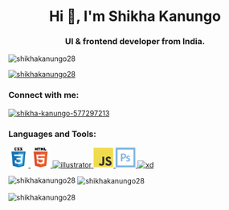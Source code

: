 <h1 align="center">Hi 👋, I'm Shikha Kanungo</h1>
<h3 align="center">UI & frontend developer from India.</h3>

<p align="left"> <img src="https://komarev.com/ghpvc/?username=shikhakanungo28&label=Profile%20views&color=0e75b6&style=flat" alt="shikhakanungo28" /> </p>

<p align="left"> <a href="https://github.com/ryo-ma/github-profile-trophy"><img src="https://github-profile-trophy.vercel.app/?username=shikhakanungo28" alt="shikhakanungo28" /></a> </p>

<h3 align="left">Connect with me:</h3>
<p align="left">
<a href="https://linkedin.com/in/shikha-kanungo-577297213" target="blank"><img align="center" src="https://raw.githubusercontent.com/rahuldkjain/github-profile-readme-generator/master/src/images/icons/Social/linked-in-alt.svg" alt="shikha-kanungo-577297213" height="30" width="40" /></a>
</p>

<h3 align="left">Languages and Tools:</h3>
<p align="left"> <a href="https://www.w3schools.com/css/" target="_blank" rel="noreferrer"> <img src="https://raw.githubusercontent.com/devicons/devicon/master/icons/css3/css3-original-wordmark.svg" alt="css3" width="40" height="40"/> </a> <a href="https://www.w3.org/html/" target="_blank" rel="noreferrer"> <img src="https://raw.githubusercontent.com/devicons/devicon/master/icons/html5/html5-original-wordmark.svg" alt="html5" width="40" height="40"/> </a> <a href="https://www.adobe.com/in/products/illustrator.html" target="_blank" rel="noreferrer"> <img src="https://www.vectorlogo.zone/logos/adobe_illustrator/adobe_illustrator-icon.svg" alt="illustrator" width="40" height="40"/> </a> <a href="https://developer.mozilla.org/en-US/docs/Web/JavaScript" target="_blank" rel="noreferrer"> <img src="https://raw.githubusercontent.com/devicons/devicon/master/icons/javascript/javascript-original.svg" alt="javascript" width="40" height="40"/> </a> <a href="https://www.photoshop.com/en" target="_blank" rel="noreferrer"> <img src="https://raw.githubusercontent.com/devicons/devicon/master/icons/photoshop/photoshop-line.svg" alt="photoshop" width="40" height="40"/> </a> <a href="https://www.adobe.com/products/xd.html" target="_blank" rel="noreferrer"> <img src="https://cdn.worldvectorlogo.com/logos/adobe-xd.svg" alt="xd" width="40" height="40"/> </a> </p>

<p><img align="left" src="https://github-readme-stats.vercel.app/api/top-langs?username=shikhakanungo28&show_icons=true&locale=en&layout=compact" alt="shikhakanungo28" /></p>

<p>&nbsp;<img align="center" src="https://github-readme-stats.vercel.app/api?username=shikhakanungo28&show_icons=true&locale=en" alt="shikhakanungo28" /></p>

<p><img align="center" src="https://github-readme-streak-stats.herokuapp.com/?user=shikhakanungo28&" alt="shikhakanungo28" /></p>
